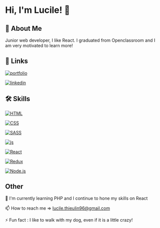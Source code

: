 # Hi, I'm Lucile! 👋

## 🚀 About Me
Junior web developer, I like React. I graduated from Openclassroom and I am very motivated to learn more!

## 🔗 Links
[![portfolio](https://img.shields.io/badge/my_portfolio-000?style=for-the-badge&logo=ko-fi&logoColor=white)]([https://portfolio-thieulin.vercel.app/fr](https://portfolio-lucile-thieulin.vercel.app/fr))

[![linkedin](https://img.shields.io/badge/linkedin-0A66C2?style=for-the-badge&logo=linkedin&logoColor=white)](in/lucile-thieulin-46a445222)

## 🛠 Skills

[![HTML](https://img.shields.io/badge/HTML-red)](https://choosealicense.com/licenses/mit/)      

 [![CSS](https://img.shields.io/badge/CSS-blue)](https://opensource.org/licenses/) 

[![SASS](https://img.shields.io/badge/SASS-pink)](http://www.gnu.org/licenses/agpl-3.0)

[![js](https://img.shields.io/badge/javascript-yellow)](http://www.gnu.org/licenses/agpl-3.0)

[![React](https://img.shields.io/badge/REACT-red)](http://www.gnu.org/licenses/agpl-3.0)

[![Redux](https://img.shields.io/badge/Redux-purple)](http://www.gnu.org/licenses/agpl-3.0)

[![Node.js](https://img.shields.io/badge/Node.js-green)](http://www.gnu.org/licenses/agpl-3.0)

## Other

🧠 I'm currently learning PHP and I continue to hone my skills on React

📫 How to reach me => lucile.thieulin96@gmail.com


⚡️ Fun fact : I like to walk with my dog, even if it is a little crazy!

